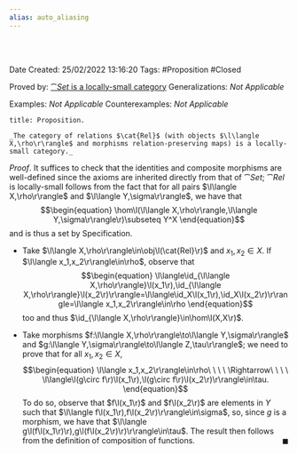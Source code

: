 ```yaml
---
alias: auto_aliasing
---
```


<br />
<br />

Date Created: 25/02/2022 13:16:20
Tags: #Proposition #Closed 

Proved by: [$\cat{Set}$ is a locally-small category](Category%20of%20sets%20is%20a%20locally-small%20category.md)
Generalizations: _Not Applicable_

Examples: _Not Applicable_
Counterexamples: _Not Applicable_

``` ad-Proposition
title: Proposition.

_The category of relations $\cat{Rel}$ (with objects $\l\langle X,\rho\r\rangle$ and morphisms relation-preserving maps) is a locally-small category._

```

_Proof_.  It suffices to check that the identities and composite morphisms are well-defined since the axioms are inherited directly from that of $\cat{Set}$; $\cat{Rel}$ is locally-small follows from the fact that for all pairs $\l\langle X,\rho\r\rangle$ and $\l\langle Y,\sigma\r\rangle$, we have that
$$\begin{equation}
    \hom\l(\l\langle X,\rho\r\rangle,\l\langle Y,\sigma\r\rangle\r)\subseteq Y^X
\end{equation}$$
and is thus a set by Specification.
* Take $\l\langle X,\rho\r\rangle\in\obj\l(\cat{Rel}\r)$ and $x_1,x_2\in X$. If $\l\langle x_1,x_2\r\rangle\in\rho$, observe that
$$\begin{equation}
    \l\langle\id_{\l\langle X,\rho\r\rangle}\l(x_1\r),\id_{\l\langle X,\rho\r\rangle}\l(x_2\r)\r\rangle=\l\langle\id_X\l(x_1\r),\id_X\l(x_2\r)\r\rangle=\l\langle x_1,x_2\r\rangle\in\rho
\end{equation}$$
too and thus $\id_{\l\langle X,\rho\r\rangle}\in\hom\l(X,X\r)$.

* Take morphisms $f:\l\langle X,\rho\r\rangle\to\l\langle Y,\sigma\r\rangle$ and $g:\l\langle Y,\sigma\r\rangle\to\l\langle Z,\tau\r\rangle$; we need to prove that for all $x_1,x_2\in X$,
$$\begin{equation}
    \l\langle x_1,x_2\r\rangle\in\rho\ \ \ \ \Rightarrow\ \ \ \ \l\langle\l(g\circ f\r)\l(x_1\r),\l(g\circ f\r)\l(x_2\r)\r\rangle\in\tau.
\end{equation}$$
To do so, observe that $f\l(x_1\r)$ and $f\l(x_2\r)$ are elements in $Y$ such that $\l\langle f\l(x_1\r),f\l(x_2\r)\r\rangle\in\sigma$, so, since $g$ is a morphism, we have that $\l\langle g\l(f\l(x_1\r)\r),g\l(f\l(x_2\r)\r)\r\rangle\in\tau$. The result then follows from the definition of composition of functions.<span style="float:right;">$\blacksquare$</span>
